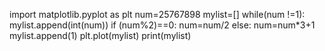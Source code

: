 import matplotlib.pyplot as plt
num=25767898
mylist=[]
while(num !=1):
  mylist.append(int(num))
  if (num%2)==0:
    num=num/2
  else:
    num=num*3+1
mylist.append(1) 
plt.plot(mylist)
print(mylist)
